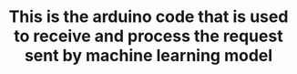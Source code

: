<center>
  <h1>This is the arduino code that is used to receive and process the request sent by machine learning model</h1>
</center>
